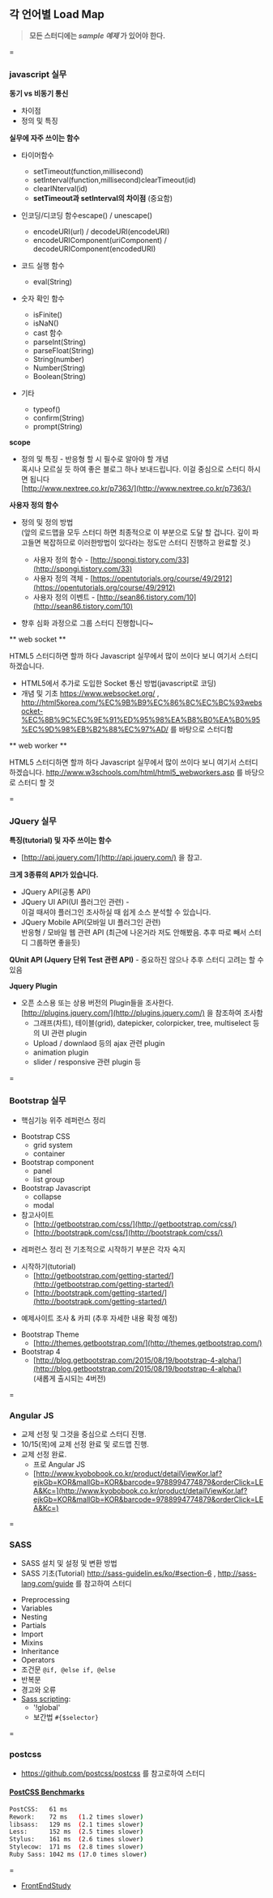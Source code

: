 ## 각 언어별 Load Map
> **모든 스터디에는 *sample 예제* 가 있어야 한다.**

=
### javascript 실무
**동기 vs 비동기 통신**

* 차이점    
* 정의 및 특징   
  
**실무에 자주 쓰이는 함수**    

* 타이머함수

    - setTimeout(function,millisecond)
    - setInterval(function,millisecond)clearTimeout(id)
    - clearINterval(id)
    - __setTimeout과 setInterval의 차이점__ (중요함)
    
* 인코딩/디코딩 함수escape() / unescape()

    - encodeURI(url) / decodeURI(encodeURI)
    - encodeURIComponent(uriComponent) / decodeURIComponent(encodedURI)
    
* 코드 실행 함수

    - eval(String)
    
* 숫자 확인 함수

    - isFinite()
    - isNaN()
    - cast 함수
    - parseInt(String)
    - parseFloat(String)
    - String(number)
    - Number(String)
    - Boolean(String)
    
* 기타

    - typeof()
    - confirm(String)
    - prompt(String)
    
**scope**

* 정의 및 특징 - 반응형 할 시 필수로 알아야 할 개념        
  혹시나 모르실 듯 하여 좋은 블로그 하나 보내드립니다. 이걸 중심으로 스터디 하시면 됩니다    
  [http://www.nextree.co.kr/p7363/](http://www.nextree.co.kr/p7363/)

**사용자 정의 함수**

* 정의 및 정의 방법    
  (앞의 로드맵을 모두 스터디 하면 최종적으로 이 부분으로 도달 할 겁니다. 깊이 파고들면 복잡하므로 이러한방법이 있다라는 정도만 스터디 진행하고 완료할 것.)
    * 사용자 정의 함수 - [http://spongi.tistory.com/33](http://spongi.tistory.com/33)
    * 사용자 정의 객체 - [https://opentutorials.org/course/49/2912](https://opentutorials.org/course/49/2912)
    * 사용자 정의 이벤트 - [http://sean86.tistory.com/10](http://sean86.tistory.com/10)
    
* 향후 심화 과정으로 그룹 스터디 진행합니다~

** web socket **

  HTML5 스터디하면 할까 하다 Javascript 실무에서 많이 쓰이다 보니 여기서 스터디 하겠습니다.
* HTML5에서 추가로 도입한 Socket 통신 방법(javascript로 코딩)
* 개념 및 기초
  https://www.websocket.org/ , http://html5korea.com/%EC%9B%B9%EC%86%8C%EC%BC%93websocket-%EC%8B%9C%EC%9E%91%ED%95%98%EA%B8%B0%EA%B0%95%EC%9D%98%EB%B2%88%EC%97%AD/ 를 바탕으로 스터디함

** web worker **

 HTML5 스터디하면 할까 하다 Javascript 실무에서 많이 쓰이다 보니 여기서 스터디 하겠습니다.
 http://www.w3schools.com/html/html5_webworkers.asp 를 바당으로 스터디 할 것

=
### JQuery 실무

**특징(tutorial) 및 자주 쓰이는 함수**

  - [http://api.jquery.com/](http://api.jquery.com/) 을 참고.

**크게 3종류의 API가 있습니다.**   

  - JQuery API(공통 API)
  - JQuery UI API(UI 플러그인 관련) -  
  이걸 때셔야 플러그인 조사하실 때 쉽게 소스 분석할 수 있습니다.
  - JQuery Mobile API(모바일 UI 플러그인 관련)  
  반응형 / 모바일 웹 관련 API (최근에 나온거라 저도 안해봤음. 추후 따로 빼서 스터디 그룹하면 좋을듯)

**QUnit API (Jquery 단위 Test 관련 API)** - 중요하진 않으나 추후 스터디 고려는 할 수 있음

**Jquery Plugin**

- 오픈 소스용 또는 상용 버전의 Plugin들을 조사한다.    
  [http://plugins.jquery.com/](http://plugins.jquery.com/) 을 참조하여 조사함
    - 그래프(차트), 테이블(grid), datepicker, colorpicker, tree, multiselect 등의 UI 관련 plugin
    - Upload / downlaod 등의 ajax 관련 plugin
    - animation plugin
    - slider / responsive 관련 plugin 등
   
=
### Bootstrap 실무

* 핵심기능 위주 레퍼런스 정리
- Bootstrap CSS
 	- grid system
 	- container
- Bootstrap component   
    - panel
    - list group
- Bootstrap Javascript
	- collapse
	- modal
- 참고사이트
	- [http://getbootstrap.com/css/](http://getbootstrap.com/css/)    
    - [http://bootstrapk.com/css/](http://bootstrapk.com/css/)

* 레퍼런스 정리 전 기초적으로 시작하기 부분은 각자 숙지 
- 시작하기(tutorial)    
    - [http://getbootstrap.com/getting-started/](http://getbootstrap.com/getting-started/)
    - [http://bootstrapk.com/getting-started/](http://bootstrapk.com/getting-started/)

* 예제사이트 조사 & 카피 (추후 자세한 내용 확정 예정)
- Bootstrap Theme
    - [http://themes.getbootstrap.com/](http://themes.getbootstrap.com/)
- Bootstrap 4
    - [http://blog.getbootstrap.com/2015/08/19/bootstrap-4-alpha/](http://blog.getbootstrap.com/2015/08/19/bootstrap-4-alpha/)    
    (새롭게 출시되는 4버전)



    
=
### Angular JS

* 교제 선정 및 그것을 중심으로 스터디 진행.
* 10/15(목)에 교제 선정 완료 및 로드맵 진행.
* 교제 선정 완료.
  - 프로 Angular JS
  - [http://www.kyobobook.co.kr/product/detailViewKor.laf?ejkGb=KOR&mallGb=KOR&barcode=9788994774879&orderClick=LEA&Kc=](http://www.kyobobook.co.kr/product/detailViewKor.laf?ejkGb=KOR&mallGb=KOR&barcode=9788994774879&orderClick=LEA&Kc=)


=
### SASS 
* SASS 설치 및 설정 및 변환 방법
* SASS 기초(Tutorial)
 http://sass-guidelin.es/ko/#section-6 ,  http://sass-lang.com/guide 를 참고하여 스터디 
 - Preprocessing
 - Variables
 - Nesting
 - Partials
 - Import
 - Mixins
 - Inheritance
 - Operators
 - 조건문 `@if, @else if, @else`
 - 반복문
 - 경고와 오류
 - [Sass scripting](http://sass-lang.com/documentation/file.SASS_REFERENCE.html#sassscript):
    - '!global'
    - 보간법 `#{$selector}`

=
### postcss
 - https://github.com/postcss/postcss 를 참고로하여 스터디



#### [PostCSS Benchmarks](https://github.com/postcss/benchmark)

```sh
PostCSS:   61 ms
Rework:    72 ms   (1.2 times slower)
libsass:   129 ms  (2.1 times slower)
Less:      152 ms  (2.5 times slower)
Stylus:    161 ms  (2.6 times slower)
Stylecow:  171 ms  (2.8 times slower)
Ruby Sass: 1042 ms (17.0 times slower)
```

=

* [FrontEndStudy](../../../../)
